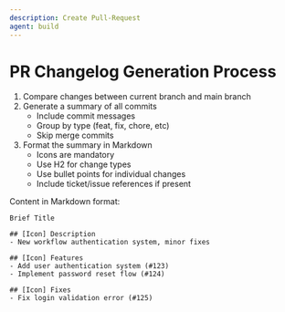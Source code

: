 ```yaml
---
description: Create Pull-Request
agent: build
---
```


# PR Changelog Generation Process

1. Compare changes between current branch and main branch
2. Generate a summary of all commits
   - Include commit messages
   - Group by type (feat, fix, chore, etc)
   - Skip merge commits
3. Format the summary in Markdown
   - Icons are mandatory
   - Use H2 for change types
   - Use bullet points for individual changes
   - Include ticket/issue references if present

Content in Markdown format:

```
Brief Title

## [Icon] Description
- New workflow authentication system, minor fixes

## [Icon] Features
- Add user authentication system (#123)
- Implement password reset flow (#124)

## [Icon] Fixes
- Fix login validation error (#125)
```
